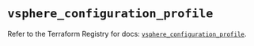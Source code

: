 # `vsphere_configuration_profile`

Refer to the Terraform Registry for docs: [`vsphere_configuration_profile`](https://registry.terraform.io/providers/vmware/vsphere/2.15.0/docs/resources/configuration_profile).
